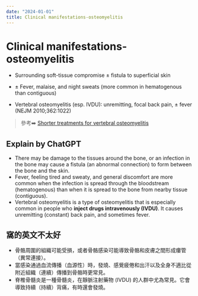 ```yaml
---
date: "2024-01-01"
title: Clinical manifestations-osteomyelitis
---
```


# Clinical manifestations-osteomyelitis

* Surrounding soft-tissue compromise ± fistula to superficial skin
* ± Fever, malaise, and night sweats (more common in hematogenous than contiguous)
 
* Vertebral osteomyelitis (esp. IVDU): unremitting, focal back pain, ± fever (NEJM 2010;362:1022)
 
> 參考➡️ [Shorter treatments for vertebral osteomyelitis](https://www.thelancet.com/journals/lancet/article/PIIS0140-6736(14)61936-X/fulltext?rss%3Dyes=)


## Explain by ChatGPT


* There may be damage to the tissues around the bone, or an infection in the bone may cause a fistula (an abnormal connection) to form between the bone and the skin.
* Fever, feeling tired and sweaty, and general discomfort are more common when the infection is spread through the bloodstream (hematogenous) than when it is spread to the bone from nearby tissue (contiguous).
* Vertebral osteomyelitis is a type of osteomyelitis that is especially common in people who **inject drugs intravenously (IVDU)**. It causes unremitting (constant) back pain, and sometimes fever.

## 窩的英文不太好

* 骨骼周圍的組織可能受損，或者骨骼感染可能導致骨骼和皮膚之間形成瘻管（異常連接）。
* 當感染通過血流傳播（血源性）時，發燒、感覺疲倦和出汗以及全身不適比從附近組織（連續）傳播到骨骼時更常見。
* 脊椎骨髓炎是一種骨髓炎，在靜脈注射藥物 (IVDU) 的人群中尤為常見。它會導致持續（持續）背痛，有時還會發燒。
